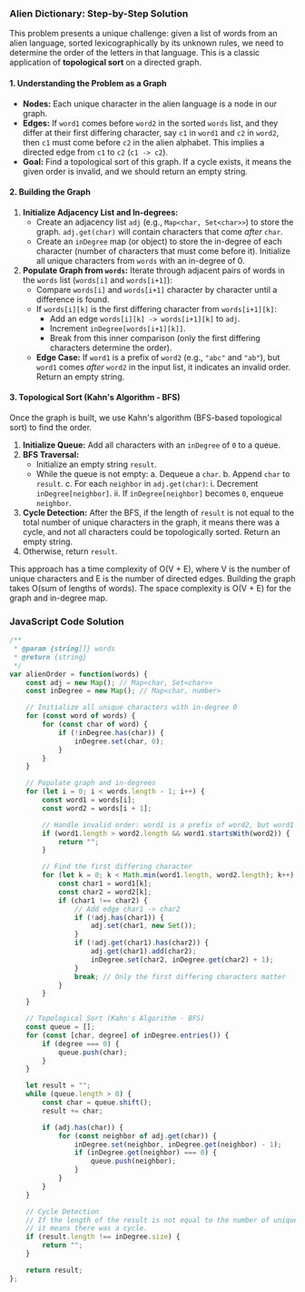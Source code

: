 ### Alien Dictionary: Step-by-Step Solution

This problem presents a unique challenge: given a list of words from an alien language, sorted lexicographically by its unknown rules, we need to determine the order of the letters in that language. This is a classic application of **topological sort** on a directed graph.

#### 1. Understanding the Problem as a Graph

-   **Nodes:** Each unique character in the alien language is a node in our graph.
-   **Edges:** If `word1` comes before `word2` in the sorted `words` list, and they differ at their first differing character, say `c1` in `word1` and `c2` in `word2`, then `c1` must come before `c2` in the alien alphabet. This implies a directed edge from `c1` to `c2` (`c1 -> c2`).
-   **Goal:** Find a topological sort of this graph. If a cycle exists, it means the given order is invalid, and we should return an empty string.

#### 2. Building the Graph

1.  **Initialize Adjacency List and In-degrees:**
    -   Create an adjacency list `adj` (e.g., `Map<char, Set<char>>`) to store the graph. `adj.get(char)` will contain characters that come *after* `char`.
    -   Create an `inDegree` map (or object) to store the in-degree of each character (number of characters that must come before it). Initialize all unique characters from `words` with an in-degree of 0.
2.  **Populate Graph from `words`:** Iterate through adjacent pairs of words in the `words` list (`words[i]` and `words[i+1]`):
    -   Compare `words[i]` and `words[i+1]` character by character until a difference is found.
    -   If `words[i][k]` is the first differing character from `words[i+1][k]`:
        -   Add an edge `words[i][k] -> words[i+1][k]` to `adj`.
        -   Increment `inDegree[words[i+1][k]]`.
        -   Break from this inner comparison (only the first differing characters determine the order).
    -   **Edge Case:** If `word1` is a prefix of `word2` (e.g., `"abc"` and `"ab"`), but `word1` comes *after* `word2` in the input list, it indicates an invalid order. Return an empty string.

#### 3. Topological Sort (Kahn's Algorithm - BFS)

Once the graph is built, we use Kahn's algorithm (BFS-based topological sort) to find the order.

1.  **Initialize Queue:** Add all characters with an `inDegree` of `0` to a queue.
2.  **BFS Traversal:**
    -   Initialize an empty string `result`.
    -   While the queue is not empty:
        a. Dequeue a `char`.
        b. Append `char` to `result`.
        c. For each `neighbor` in `adj.get(char)`:
            i. Decrement `inDegree[neighbor]`.
            ii. If `inDegree[neighbor]` becomes `0`, enqueue `neighbor`.
3.  **Cycle Detection:** After the BFS, if the length of `result` is not equal to the total number of unique characters in the graph, it means there was a cycle, and not all characters could be topologically sorted. Return an empty string.
4.  Otherwise, return `result`.

This approach has a time complexity of O(V + E), where V is the number of unique characters and E is the number of directed edges. Building the graph takes O(sum of lengths of words). The space complexity is O(V + E) for the graph and in-degree map.

### JavaScript Code Solution

```javascript
/**
 * @param {string[]} words
 * @return {string}
 */
var alienOrder = function(words) {
    const adj = new Map(); // Map<char, Set<char>>
    const inDegree = new Map(); // Map<char, number>

    // Initialize all unique characters with in-degree 0
    for (const word of words) {
        for (const char of word) {
            if (!inDegree.has(char)) {
                inDegree.set(char, 0);
            }
        }
    }

    // Populate graph and in-degrees
    for (let i = 0; i < words.length - 1; i++) {
        const word1 = words[i];
        const word2 = words[i + 1];

        // Handle invalid order: word1 is a prefix of word2, but word1 is longer
        if (word1.length > word2.length && word1.startsWith(word2)) {
            return "";
        }

        // Find the first differing character
        for (let k = 0; k < Math.min(word1.length, word2.length); k++) {
            const char1 = word1[k];
            const char2 = word2[k];
            if (char1 !== char2) {
                // Add edge char1 -> char2
                if (!adj.has(char1)) {
                    adj.set(char1, new Set());
                }
                if (!adj.get(char1).has(char2)) {
                    adj.get(char1).add(char2);
                    inDegree.set(char2, inDegree.get(char2) + 1);
                }
                break; // Only the first differing characters matter
            }
        }
    }

    // Topological Sort (Kahn's Algorithm - BFS)
    const queue = [];
    for (const [char, degree] of inDegree.entries()) {
        if (degree === 0) {
            queue.push(char);
        }
    }

    let result = "";
    while (queue.length > 0) {
        const char = queue.shift();
        result += char;

        if (adj.has(char)) {
            for (const neighbor of adj.get(char)) {
                inDegree.set(neighbor, inDegree.get(neighbor) - 1);
                if (inDegree.get(neighbor) === 0) {
                    queue.push(neighbor);
                }
            }
        }
    }

    // Cycle Detection
    // If the length of the result is not equal to the number of unique characters,
    // it means there was a cycle.
    if (result.length !== inDegree.size) {
        return "";
    }

    return result;
};
```
